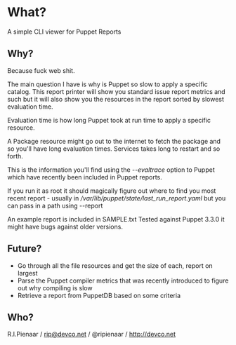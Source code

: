 What?
=====

A simple CLI viewer for Puppet Reports

Why?
----

Because fuck web shit.

The main question I have is why is Puppet so slow to apply a specific
catalog.  This report printer will show you standard issue report metrics
and such but it will also show you the resources in the report sorted
by slowest evaluation time.

Evaluation time is how long Puppet took at run time to apply a specific
resource.

A Package resource might go out to the internet to fetch the package and
so you'll have long evaluation times.  Services takes long to restart
and so forth.

This is the information you'll find using the _--evaltrace_ option to
Puppet which have recently been included in Puppet reports.

If you run it as root it should magically figure out where to find you
most recent report - usually in */var/lib/puppet/state/last_run_report.yaml*
but you can pass in a path using --report

An example report is included in SAMPLE.txt  Tested against Puppet 3.3.0
it might have bugs against older versions.

Future?
-------

 * Go through all the file resources and get the size of each, report on
   largest
 * Parse the Puppet compiler metrics that was recently introduced to figure
   out why compiling is slow
 * Retrieve a report from PuppetDB based on some criteria

Who?
----

R.I.Pienaar / rip@devco.net / @ripienaar / http://devco.net
